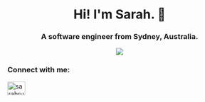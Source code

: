 <h1 align="center">Hi! I'm Sarah. 🐙 </h1>
<h3 align="center">A software engineer from Sydney, Australia.</h3>
<p align="center"><img src="https://forthebadge.com/images/badges/powered-by-coffee.svg"></p>

<h3 align="left">Connect with me:</h3>
<p align="left">
<a href="https://linkedin.com/in/sarahruello" target="blank"><img align="center" src="https://raw.githubusercontent.com/rahuldkjain/github-profile-readme-generator/master/src/images/icons/Social/linked-in-alt.svg" alt="sarahruello" height="30" width="40" /></a>
</p>
